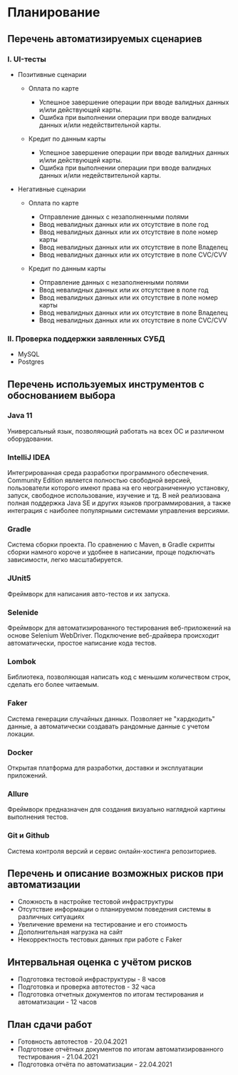 # Планирование

## Перечень автоматизируемых сценариев

### I. UI-тесты

- Позитивные сценарии
  
  - Оплата по карте
    - Успешное завершение операции при вводе валидных данных и/или действующей карты.
    - Ошибка при выполнении операции при вводе валидных данных и/или недействительной карты.

  - Кредит по данным карты
    - Успешное завершение операции при вводе валидных данных и/или действующей карты.
    - Ошибка при выполнении операции при вводе валидных данных и/или недействительной карты.

- Негативные сценарии
  
  - Оплата по карте
    - Отправление данных с незаполненными полями
    - Ввод невалидных данных или их отсутствие в поле год
    - Ввод невалидных данных или их отсутствие в поле номер карты
    - Ввод невалидных данных или их отсутствие в поле Владелец
    - Ввод невалидных данных или их отсутствие в поле CVC/CVV

  - Кредит по данным карты
      - Отправление данных с незаполненными полями
      - Ввод невалидных данных или их отсутствие в поле год
      - Ввод невалидных данных или их отсутствие в поле номер карты
      - Ввод невалидных данных или их отсутствие в поле Владелец
      - Ввод невалидных данных или их отсутствие в поле CVC/CVV

### II. Проверка поддержки заявленных СУБД

- MySQL
- Postgres

## Перечень используемых инструментов с обоснованием выбора

### Java 11
Универсальный язык, позволяющий работать на всех ОС и различном оборудовании.

### IntelliJ IDEA
Интегрированная среда разработки программного обеспечения. Community Edition является полностью свободной версией, пользователи которого имеют права на его неограниченную установку, запуск, свободное использование, изучение и тд. В ней реализована полная поддержка Java SE и других языков программирования, а также интеграция с наиболее популярными системами управления версиями.

### Gradle
Система сборки проекта. По сравнению с Maven, в Gradle скрипты сборки намного короче и удобнее в написании, проще подключать зависимости, легко масштабируется.

### JUnit5
Фреймворк для написания авто-тестов и их запуска.

### Selenide
Фреймворк для автоматизированного тестирования веб-приложений на основе Selenium WebDriver. Подключение веб-драйвера происходит автоматически, простое написание кода тестов.

### Lombok
Библиотека, позволяющая написать код с меньшим количеством строк, сделать его более читаемым.

### Faker
Система генерации случайных данных. Позволяет не "хардкодить" данные, а автоматически создавать рандомные данные с учетом локации.

### Docker
Открытая платформа для разработки, доставки и эксплуатации приложений.

### Allure
Фреймворк предназначен для создания визуально наглядной картины выполнения тестов.

### Git и Github
Система контроля версий и сервис онлайн-хостинга репозиториев.

## Перечень и описание возможных рисков при автоматизации

- Сложность в настройке тестовой инфраструктуры
- Отсутствие информации о планируемом поведения системы в различных ситуациях
- Увеличение времени на тестирование и его стоимость
- Дополнительная нагрузка на сайт
- Некорректность тестовых данных при работе с Faker

## Интервальная оценка с учётом рисков

- Подготовка тестовой инфраструктуры - 8 часов
- Подготовка и проверка автотестов - 32 часа
- Подготовка отчетных документов по итогам тестирования и автоматизации - 12 часов

## План сдачи работ

- Готовность автотестов - 20.04.2021
- Подготовке отчётных документов по итогам автоматизированного тестирования - 21.04.2021
- Подготовка отчёта по автоматизации - 22.04.2021